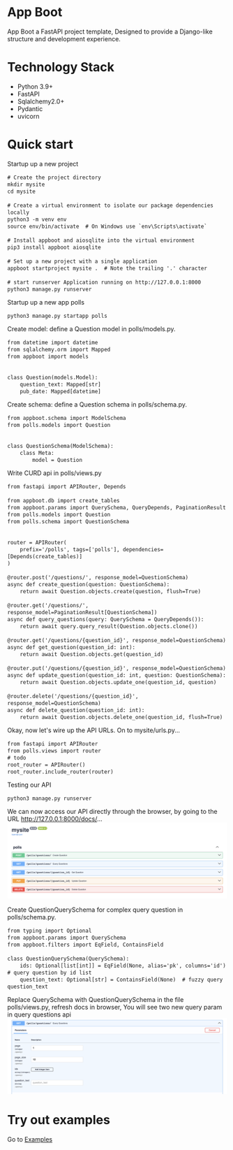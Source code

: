 # App Boot
App Boot a FastAPI project template, Designed to provide a Django-like structure and development experience.

# Technology Stack
 - Python 3.9+
 - FastAPI
 - Sqlalchemy2.0+
 - Pydantic
 - uvicorn

# Quick start
Startup up a new project
```shell
# Create the project directory
mkdir mysite
cd mysite

# Create a virtual environment to isolate our package dependencies locally
python3 -m venv env
source env/bin/activate  # On Windows use `env\Scripts\activate`

# Install appboot and aiosqlite into the virtual environment
pip3 install appboot aiosqlite

# Set up a new project with a single application
appboot startproject mysite .  # Note the trailing '.' character

# start runserver Application running on http://127.0.0.1:8000
python3 manage.py runserver
```
Startup up a new app polls
```shell
python3 manage.py startapp polls
```
Create model: define a Question model in polls/models.py.
```python3
from datetime import datetime
from sqlalchemy.orm import Mapped
from appboot import models


class Question(models.Model):
    question_text: Mapped[str]
    pub_date: Mapped[datetime]
```
Create schema: define a Question schema in polls/schema.py.
```python3
from appboot.schema import ModelSchema
from polls.models import Question


class QuestionSchema(ModelSchema):
    class Meta:
        model = Question
```
Write CURD api in polls/views.py
```python3
from fastapi import APIRouter, Depends

from appboot.db import create_tables
from appboot.params import QuerySchema, QueryDepends, PaginationResult
from polls.models import Question
from polls.schema import QuestionSchema


router = APIRouter(
    prefix='/polls', tags=['polls'], dependencies=[Depends(create_tables)]
)

@router.post('/questions/', response_model=QuestionSchema)
async def create_question(question: QuestionSchema):
    return await Question.objects.create(question, flush=True)

@router.get('/questions/', response_model=PaginationResult[QuestionSchema])
async def query_questions(query: QuerySchema = QueryDepends()):
    return await query.query_result(Question.objects.clone())

@router.get('/questions/{question_id}', response_model=QuestionSchema)
async def get_question(question_id: int):
    return await Question.objects.get(question_id)

@router.put('/questions/{question_id}', response_model=QuestionSchema)
async def update_question(question_id: int, question: QuestionSchema):
    return await Question.objects.update_one(question_id, question)

@router.delete('/questions/{question_id}', response_model=QuestionSchema)
async def delete_question(question_id: int):
    return await Question.objects.delete_one(question_id, flush=True)
```
Okay, now let's wire up the API URLs. On to mysite/urls.py...
```python3
from fastapi import APIRouter
from polls.views import router
# todo
root_router = APIRouter()
root_router.include_router(router)
```
Testing our API
```shell
python3 manage.py runserver
```
We can now access our API directly through the browser, by going to the URL http://127.0.0.1:8000/docs/...
![](https://raw.githubusercontent.com/taogeYT/appboot/main/images/polls.png)

Create QuestionQuerySchema for complex query question in polls/schema.py.
```python3
from typing import Optional
from appboot.params import QuerySchema
from appboot.filters import EqField, ContainsField

class QuestionQuerySchema(QuerySchema):
    ids: Optional[list[int]] = EqField(None, alias='pk', columns='id')  # query question by id list
    question_text: Optional[str] = ContainsField(None)  # fuzzy query question_text
```
Replace QuerySchema with QuestionQuerySchema in the file polls/views.py, refresh docs in browser, You will see two new query param in query questions api
![](https://raw.githubusercontent.com/taogeYT/appboot/main/images/query.png)

# Try out examples
Go to [Examples](./examples)
